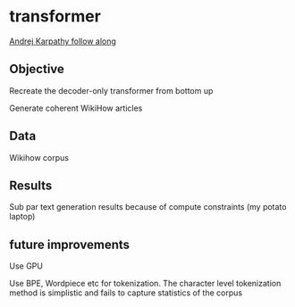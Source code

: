 # transformer

[Andrej Karpathy follow along](https://www.youtube.com/watch?v=kCc8FmEb1nY)

## Objective

Recreate the decoder-only transformer from bottom up

Generate coherent WikiHow articles

## Data

Wikihow corpus

## Results

Sub par text generation results because of compute constraints (my potato laptop)

## future improvements

Use GPU

Use BPE, Wordpiece etc for tokenization. The character level tokenization method is simplistic and fails to capture statistics of the corpus
